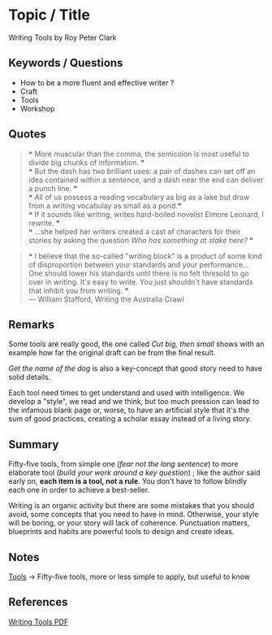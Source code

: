 # Topic / Title

Writing Tools by Roy Peter Clark

## Keywords / Questions

* How to be a more fluent and effective writer ?
* Craft
* Tools
* Workshop

## Quotes

> ❝ More muscular than the comma, the semicolon is most useful to divide big chunks of information. ❞    
> ❝ But the dash has two brilliant uses: a pair of dashes can set off an idea contained within a sentence, and a dash near the end can deliver a punch line. ❞    
> ❝ All of us possess a reading vocabulary as big as a lake but draw from a writing vocabulay as small as a pond.❞    
> ❝ If it sounds like writing, writes hard-boiled novelist Elmore Leonard, I rewrite. ❞   
> ❝ ...she helped her writers created a cast of characters for their stories by asking the question *Who has something at stake here?*  ❞ 


> ❝ I believe that the so-called "writing block" is a product of some kind of disproportion between your standards and your performance... One should lower his standards until there is no felt thresold to go over in writing. It's easy to write. You just shouldn't have standards that inhibit you from writing. ❞  
> — William Stafford, Writing the Australia Crawl

## Remarks

Some tools are really good, the one called *Cut big, then small* shows with an example how far the original draft can be from the final result. 

*Get the name of the dog* is also a key-concept that good story need to have solid details.

Each tool need times to get understand and used with intelligence. We develop a "style", we read and we think, but too much pression can lead to the infamous blank page or, worse, to have an artificial style that it's the sum of good practices, creating a scholar essay instead of a living story.


## Summary

Fifty-five tools, from simple one (*fear not the long sentence*) to more elaborate tool (*build your work around a key question*) ; like the author said early on, **each item is a tool, not a rule**. You don't have to follow blindly each one in order to achieve a best-seller. 


Writing is an organic activity but there are some mistakes that you should avoid, some concepts that you need to have in mind. Otherwise, your style will be boring, or your story will lack of coherence. Punctuation matters, blueprints and habits are powerful tools to design and create ideas.

## Notes

[Tools](https://github.com/MidnightCitizen/knowledge/blob/master/writing/fifty_five_tools.md) -> Fifty-five tools, more or less simple to apply, but useful to know

## References

[Writing Tools PDF](https://dcripe.files.wordpress.com/2014/06/50-writing-tools.pdf)
